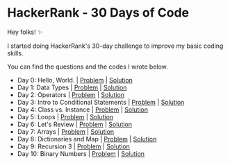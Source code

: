 # HackerRank - 30 Days of Code

Hey folks! ✨

I started doing HackerRank's 30-day challenge to improve my basic coding skills. 

You can find the questions and the codes I wrote below.

* Day 0: Hello, World. | [Problem](https://www.hackerrank.com/challenges/30-hello-world/problem?isFullScreen=true) | [Solution](https://github.com/damlacim/HackerRank-30DaysOfCode/blob/main/SwiftPlayground.playground/Pages/Day0.xcplaygroundpage/Contents.swift)
* Day 1: Data Types | [Problem](https://www.hackerrank.com/challenges/30-data-types/problem?isFullScreen=true) | [Solution](https://github.com/damlacim/HackerRank-30DaysOfCode/blob/main/SwiftPlayground.playground/Pages/Day1.xcplaygroundpage/Contents.swift)
* Day 2: Operators | [Problem](https://www.hackerrank.com/challenges/30-operators/problem?isFullScreen=true) | [Solution](https://github.com/damlacim/HackerRank-30DaysOfCode/blob/main/SwiftPlayground.playground/Pages/Day2.xcplaygroundpage/Contents.swift)
* Day 3: Intro to Conditional Statements | [Problem](https://www.hackerrank.com/challenges/30-conditional-statements?isFullScreen=true) | [Solution](https://github.com/damlacim/HackerRank-30DaysOfCode/blob/main/SwiftPlayground.playground/Pages/Day3.xcplaygroundpage/Contents.swift)
* Day 4: Class vs. Instance | [Problem](https://www.hackerrank.com/challenges/30-class-vs-instance/problem?isFullScreen=true) | [Solution](https://github.com/damlacim/HackerRank-30DaysOfCode/blob/main/SwiftPlayground.playground/Pages/Day4.xcplaygroundpage/Contents.swift)
* Day 5: Loops | [Problem](https://www.hackerrank.com/challenges/30-loops/problem?isFullScreen=true) | [Solution](https://github.com/damlacim/HackerRank-30DaysOfCode/blob/main/SwiftPlayground.playground/Pages/Day5.xcplaygroundpage/Contents.swift)
* Day 6: Let's Review | [Problem](https://www.hackerrank.com/challenges/30-review-loop/problem?isFullScreen=true) | [Solution](https://github.com/damlacim/HackerRank-30DaysOfCode/blob/main/SwiftPlayground.playground/Pages/Day6.xcplaygroundpage/Contents.swift)
* Day 7: Arrays | [Problem](https://www.hackerrank.com/challenges/30-arrays/problem?isFullScreen=true&h_r=next-challenge&h_v=zen) | [Solution](https://github.com/damlacim/HackerRank-30DaysOfCode/blob/main/SwiftPlayground.playground/Pages/Day7.xcplaygroundpage/Contents.swift)
* Day 8: Dictionaries and Map | [Problem](https://www.hackerrank.com/challenges/30-dictionaries-and-maps/problem?isFullScreen=true&h_r=next-challenge&h_v=zen) | [Solution](https://github.com/damlacim/HackerRank-30DaysOfCode/blob/main/SwiftPlayground.playground/Pages/Day8.xcplaygroundpage/Contents.swift)
* Day 9: Recursion 3 | [Problem](https://www.hackerrank.com/challenges/30-recursion/problem?isFullScreen=true&h_r=next-challenge&h_v=zen&h_r=next-challenge&h_v=zen) | [Solution](https://github.com/damlacim/HackerRank-30DaysOfCode/blob/main/SwiftPlayground.playground/Pages/Day9.xcplaygroundpage/Contents.swift)
* Day 10: Binary Numbers | [Problem](https://www.hackerrank.com/challenges/30-binary-numbers/problem?isFullScreen=true&h_r=next-challenge&h_v=zen&h_r=next-challenge&h_v=zen&h_r=next-challenge&h_v=zen) | [Solution]()
